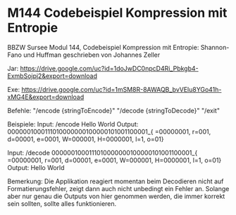 # M144 Codebeispiel Kompression mit Entropie

BBZW Sursee Modul 144, Codebeispiel Kompression mit Entropie: Shannon-Fano und Huffman
geschrieben von Johannes Zeller

Jar: https://drive.google.com/uc?id=1doJwDC0npcD4Ri_Pbkgb4-ExmbSojpj2&export=download

Exe: https://drive.google.com/uc?id=1mSM8R-8AWAQB_bvVElu8YGo41h-xMG4E&export=download

Befehle:
  "/encode {stringToEncode}"
  "/decode {stringToDecode}"
  "/exit"
  
Beispiele:
Input:
/encode Hello World
Output:
0000001000111010000000100000101001100001_{ =00000001, r=001, d=00001, e=0001, W=000001, H=0000001, l=1, o=01}
  
Input:
/decode 0000001000111010000000100000101001100001_{ =00000001, r=001, d=00001, e=0001, W=000001, H=0000001, l=1, o=01}
Output:
Hello World
    
Bemerkung: Die Applikation reagiert momentan beim Decodieren nicht auf Formatierungsfehler, zeigt dann auch nicht unbedingt ein Fehler an. Solange aber nur genau die Outputs von hier genommen werden, die immer korrekt sein sollten, sollte alles funktionieren.
